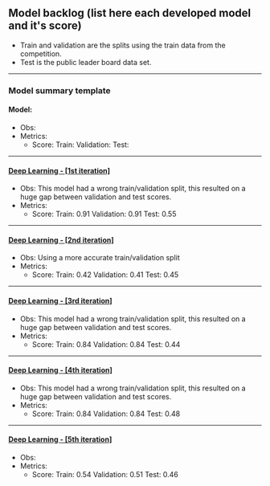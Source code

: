 ## Model backlog (list here each developed model and it's score)
- Train and validation are the splits using the train data from the competition.
- Test is the public leader board data set.
---

### Model summary template
#### Model:
- Obs:
- Metrics:
    - Score: Train: Validation: Test: 

---

#### [Deep Learning - [1st iteration]](https://github.com/dimitreOliveira/KaggleCareerCon2019/blob/master/Model%20backlog/Kaggle/%5BCareerCon%202019%5D%20-%20Deep%20Learning%20-%20%5B1st%20iteration%5D.ipynb)
- Obs: This model had a wrong train/validation split, this resulted on a huge gap between validation and test scores.
- Metrics:
    - Score: Train: 0.91 Validation: 0.91 Test: 0.55

---

#### [Deep Learning - [2nd iteration]](https://github.com/dimitreOliveira/KaggleCareerCon2019/blob/master/Model%20backlog/Kaggle/%5BCareerCon%202019%5D%20-%20Deep%20Learning%20-%20%5B2nd%20iteration%5D.ipynb)
- Obs: Using a more accurate train/validation split
- Metrics:
    - Score: Train: 0.42 Validation: 0.41 Test: 0.45

---

#### [Deep Learning - [3rd iteration]](https://github.com/dimitreOliveira/KaggleCareerCon2019/blob/master/Model%20backlog/Kaggle/%5BCareerCon%202019%5D%20-%20MLP%20-%20%5B3rd%20iteration%5D.ipynb)
- Obs: This model had a wrong train/validation split, this resulted on a huge gap between validation and test scores.
- Metrics:
    - Score: Train: 0.84 Validation: 0.84 Test: 0.44

---

#### [Deep Learning - [4th iteration]](https://github.com/dimitreOliveira/KaggleCareerCon2019/blob/master/Model%20backlog/Kaggle/%5BCareerCon%202019%5D%20-%20MLP%20-%20%5B4th%20iteration%5D.ipynb)
- Obs: This model had a wrong train/validation split, this resulted on a huge gap between validation and test scores.
- Metrics:
    - Score: Train: 0.84 Validation: 0.84 Test: 0.48

---

#### [Deep Learning - [5th iteration]]()
- Obs: 
- Metrics:
    - Score: Train: 0.54 Validation: 0.51 Test: 0.46
